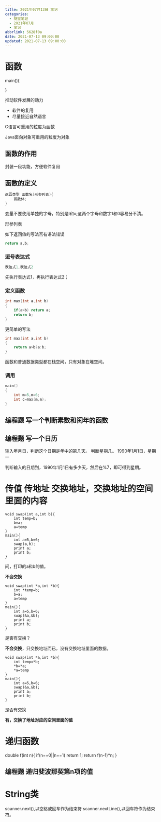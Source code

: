 ```yaml
---
title: 2021年07月13日 笔记
categories:
  - 随堂笔记
  - 2021年07月
  - 笔记
abbrlink: 5628f0a
date: 2021-07-13 09:00:00
updated: 2021-07-13 09:00:00
---
```

# 函数
main(){

}

推动软件发展的动力
- 软件的复用
- 尽量接近自然语言

C语言可重用的粒度为函数

Java面向对象可重用的粒度为对象

## 函数的作用
封装一段功能，方便软件复用

## 函数的定义
```c
返回类型 函数名(形参列表){
    函数体;
}
```
变量不要使用单独的字母，特别是l和o,这两个字母和数字1和0容易分不清。

形参列表

如下返回值的写法否有语法错误
```c
return a,b;
```
### 逗号表达式
```c
表达式1,表达式2
```
先执行表达式1，再执行表达式2；
### 定义函数
```c
int max(int a,int b)
{
    if(a>b) return a;
    return b;
}
```
更简单的写法
```c
int max(int a,int b)
{
    return a>b?a:b;
}
```
函数和普通数据类型都在栈空间，只有对象在堆空间。

### 调用
```c
main()
{
    int m=5,n=6;
    int c=max(m,n);
}
```

## 编程题 写一个判断素数和闰年的函数

## 编程题 写一个日历
输入年月日，判断这个日期是年中的第几天。
判断星期几。
1990年1月1日，星期一

判断输入的日期到，1990年1月1日有多少天，然后在%7，即可得到星期。

# 传值 传地址 交换地址，交换地址的空间里面的内容
```
void swap(int a,int b){
    int temp=b;
    b=a;
    a=temp
}
main(){
    int a=5,b=6;
    swap(a,b);
    print a;
    print b;
}
```
问，打印的a和b的值。

**不会交换**
```
void swap(int *a,int *b){
    int *temp=b;
    b=a;
    a=temp
}
main(){
    int a=5,b=6;
    swap(&a,&b);
    print a;
    print b;
}
```
是否有交换？

**不会交换**，只交换地址而已，没有交换地址里面的数据。
```
void swap(int *a,int *b){
    int temp=*b;
    *b=*a;
    *a=temp
}
main(){
    int a=5,b=6;
    swap(&a,&b);
    print a;
    print b;
}
```
是否有交换

**有，交换了地址对应的空间里面的值**

# 递归函数
double f(int n){
    if(n==0||n==1) return 1;
    return f(n-1)*n;
}
## 编程题 递归斐波那契第n项的值

# String类
scanner.next(),以空格或回车作为结束符
scanner.nextLine(),以回车符作为结束符。